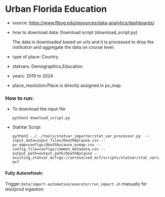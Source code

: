 # Urban Florida Education

- source: https://www.flbog.edu/resources/data-analytics/dashboards/

- how to download data: Download script (download_script.py)
    
    The data is downloaded based on urls and it is processed to drop the institution and aggregate the data on course level.

- type of place: Country

- statvars: Demographics,Education

- years: 2019 to 2024

- place_resolution:Place is directly assigned in pv_map.


### How to run:

- To download the input file

    `python3 download_script.py`

- StatVar Script

    `python3 ../../tools/statvar_importer/stat_var_processor.py  --input_data=input_files/DeathByCause.csv --pv_map=configs/deathbycause_pvmap.csv --config_file=configs/common_metadata.csv --output_path=output_path/DeathByCause --existing_statvar_mcf=gs://unresolved_mcf/scripts/statvar/stat_vars.mcf`
    
    
#### Fully Autorefresh: 

Trigger `data/import-automation/executor/run_import.sh` manually for test/prod ingestion
